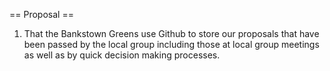 == Proposal ==

1. That the Bankstown Greens use Github to store our proposals that have been passed
   by the local group including those at local group meetings as well as by quick
   decision making processes.
